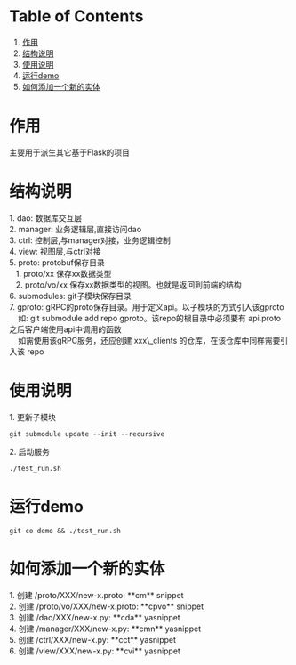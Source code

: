 
# Table of Contents

1.  [作用](#orgff69ada)
2.  [结构说明](#org560ca1b)
3.  [使用说明](#org62e5731)
4.  [运行demo](#org70916a9)
5.  [如何添加一个新的实体](#orgecfbf7d)



<a id="orgff69ada"></a>

# 作用

<p class="verse">
主要用于派生其它基于Flask的项目<br />
</p>


<a id="org560ca1b"></a>

# 结构说明

<p class="verse">
1. dao: 数据库交互层<br />
2. manager: 业务逻辑层,直接访问dao<br />
3. ctrl: 控制层,与manager对接，业务逻辑控制<br />
4. view: 视图层,与ctrl对接<br />
5. proto: protobuf保存目录<br />
&#xa0;&#xa0;&#xa0;1. proto/xx 保存xx数据类型<br />
&#xa0;&#xa0;&#xa0;2. proto/vo/xx 保存xx数据类型的视图。也就是返回到前端的结构<br />
6. submodules: git子模块保存目录<br />
7. gproto: gRPC的proto保存目录。用于定义api。以子模块的方式引入该gproto<br />
&#xa0;&#xa0;&#xa0;&#xa0;如: git submodule add repo gproto。该repo的根目录中必须要有 api.proto 之后客户端使用api中调用的函数<br />
&#xa0;&#xa0;&#xa0;&#xa0;如需使用该gRPC服务，还应创建 xxx\_clients 的仓库，在该仓库中同样需要引入该 repo<br />
</p>


<a id="org62e5731"></a>

# 使用说明

<p class="verse">
1. 更新子模块<br />
</p>

    git submodule update --init --recursive

<p class="verse">
2. 启动服务<br />
</p>

    ./test_run.sh


<a id="org70916a9"></a>

# 运行demo

    git co demo && ./test_run.sh


<a id="orgecfbf7d"></a>

# 如何添加一个新的实体

<p class="verse">
1. 创建 /proto/XXX/new-x.proto: **cm** snippet<br />
2. 创建 /proto/vo/XXX/new-x.proto: **cpvo** snippet<br />
3. 创建 /dao/XXX/new-x.py: **cda** yasnippet<br />
4. 创建 /manager/XXX/new-x.py: **cmn** yasnippet<br />
5. 创建 /ctrl/XXX/new-x.py: **cct** yasnippet<br />
6. 创建 /view/XXX/new-x.py: **cvi** yasnippet<br />
</p>
